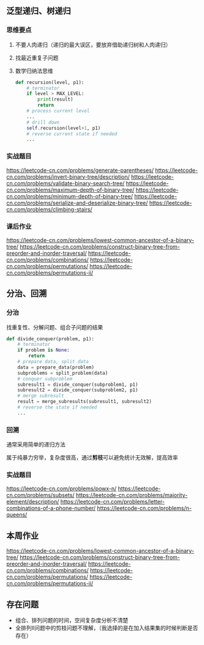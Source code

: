 ## 泛型递归、树递归

### 思维要点

1. 不要人肉递归（递归的最大误区，要放弃借助递归树和人肉递归）

2. 找最近重复子问题

3. 数学归纳法思维

   ```python
   def recursion(level, p1):
       # terminator
       if level > MAX_LEVEL:
           print(result)
           return
       # process current level
       ...
       # drill down
       self.recursion(level+1, p1)
       # reverse current state if needed
       ...
   ```

### 实战题目

https://leetcode-cn.com/problems/generate-parentheses/
https://leetcode-cn.com/problems/invert-binary-tree/description/
https://leetcode-cn.com/problems/validate-binary-search-tree/
https://leetcode-cn.com/problems/maximum-depth-of-binary-tree/
https://leetcode-cn.com/problems/minimum-depth-of-binary-tree/
https://leetcode-cn.com/problems/serialize-and-deserialize-binary-tree/
https://leetcode-cn.com/problems/climbing-stairs/

### 课后作业

https://leetcode-cn.com/problems/lowest-common-ancestor-of-a-binary-tree/
https://leetcode-cn.com/problems/construct-binary-tree-from-preorder-and-inorder-traversal/
https://leetcode-cn.com/problems/combinations/
https://leetcode-cn.com/problems/permutations/
https://leetcode-cn.com/problems/permutations-ii/

## 分治、回溯

### 分治

找重复性、分解问题、组合子问题的结果

```python
def divide_conquer(problem, p1):
    # terminator
    if problem is None:
        return
    # prepare data, split data
    data = prepare_data(problem)
    subproblems = split_problem(data)
    # conquer subproblem
    subresult1 = divide_conquer(subproblem1, p1)
    subresult2 = divide_conquer(subproblem2, p1)
    # merge subresult
    result = merge_subresults(subresult1, subresult2)
    # reverse the state if needed
    ...
```

### 回溯

通常采用简单的递归方法

属于纯暴力穷举，复杂度很高，通过**剪枝**可以避免统计无效解，提高效率

### 实战题目

https://leetcode-cn.com/problems/powx-n/
https://leetcode-cn.com/problems/subsets/
https://leetcode-cn.com/problems/majority-element/description/
https://leetcode-cn.com/problems/letter-combinations-of-a-phone-number/
https://leetcode-cn.com/problems/n-queens/

## 本周作业

https://leetcode-cn.com/problems/lowest-common-ancestor-of-a-binary-tree/
https://leetcode-cn.com/problems/construct-binary-tree-from-preorder-and-inorder-traversal/
https://leetcode-cn.com/problems/combinations/
https://leetcode-cn.com/problems/permutations/
https://leetcode-cn.com/problems/permutations-ii/

## 存在问题

- 组合、排列问题的时间，空间复杂度分析不清楚
- 全排列II问题中的剪枝问题不理解，（我选择的是在加入结果集的时候判断是否存在）

